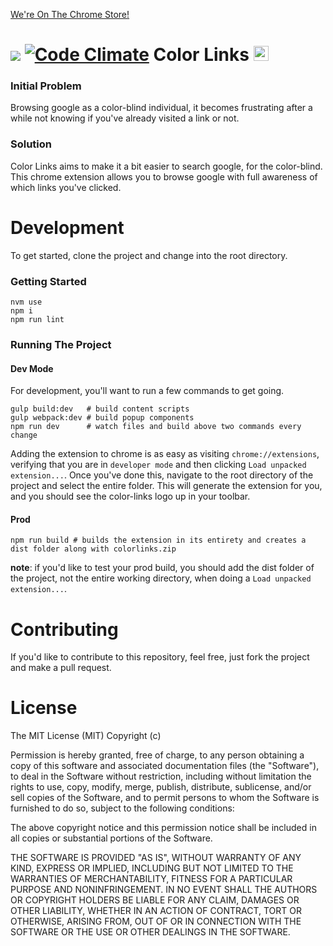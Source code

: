 [We're On The Chrome Store!](https://chrome.google.com/webstore/detail/color-links/hiponeioelghhaljfflaaflpccedbdem)

![ ](https://travis-ci.org/therynamo/color-links.svg?branch=master) [![Code Climate](https://codeclimate.com/github/therynamo/color-links/badges/gpa.svg)](https://codeclimate.com/github/therynamo/color-links) Color Links <img src="./public/images/links128.png" width="24px" height="24px" />
===

### Initial Problem

Browsing google as a color-blind individual, it becomes frustrating after a while not
knowing if you've already visited a link or not.

### Solution

Color Links aims to make it a bit easier to search google, for the color-blind.
This chrome extension allows you to browse google with full awareness of which links
you've clicked.

Development
===

To get started, clone the project and change into the root directory.

### Getting Started

```shell
nvm use
npm i
npm run lint
```

### Running The Project

#### Dev Mode

For development, you'll want to run a few commands to get going.
```shell
gulp build:dev   # build content scripts
gulp webpack:dev # build popup components
npm run dev      # watch files and build above two commands every change
```

Adding the extension to chrome is as easy as visiting `chrome://extensions`, verifying that you are in `developer mode` and then clicking `Load unpacked extension...`. Once you've done this, navigate to the root directory of the project and select the entire folder. This will generate the extension for you, and you should see the color-links logo up in your toolbar.

#### Prod
```shell
npm run build # builds the extension in its entirety and creates a dist folder along with colorlinks.zip
```

**note**: if you'd like to test your prod build, you should add the dist folder of the project, not the entire working directory, when doing a `Load unpacked extension...`. 

Contributing
===

If you'd like to contribute to this repository, feel free, just fork the project and make a pull request.

License
===

The MIT License (MIT)
Copyright (c) <year> <copyright holders>

Permission is hereby granted, free of charge, to any person obtaining a copy of this software and associated documentation files (the "Software"), to deal in the Software without restriction, including without limitation the rights to use, copy, modify, merge, publish, distribute, sublicense, and/or sell copies of the Software, and to permit persons to whom the Software is furnished to do so, subject to the following conditions:

The above copyright notice and this permission notice shall be included in all copies or substantial portions of the Software.

THE SOFTWARE IS PROVIDED "AS IS", WITHOUT WARRANTY OF ANY KIND, EXPRESS OR IMPLIED, INCLUDING BUT NOT LIMITED TO THE WARRANTIES OF MERCHANTABILITY, FITNESS FOR A PARTICULAR PURPOSE AND NONINFRINGEMENT. IN NO EVENT SHALL THE AUTHORS OR COPYRIGHT HOLDERS BE LIABLE FOR ANY CLAIM, DAMAGES OR OTHER LIABILITY, WHETHER IN AN ACTION OF CONTRACT, TORT OR OTHERWISE, ARISING FROM, OUT OF OR IN CONNECTION WITH THE SOFTWARE OR THE USE OR OTHER DEALINGS IN THE SOFTWARE.
